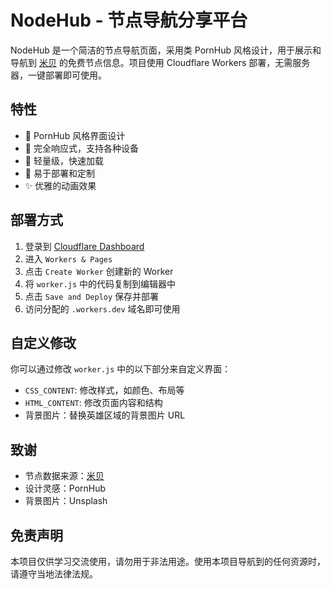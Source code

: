 # NodeHub - 节点导航分享平台

NodeHub 是一个简洁的节点导航页面，采用类 PornHub 风格设计，用于展示和导航到 [米贝](https://www.mibei77.com/) 的免费节点信息。项目使用 Cloudflare Workers 部署，无需服务器，一键部署即可使用。

## 特性

- 🎨 PornHub 风格界面设计
- 📱 完全响应式，支持各种设备
- 🚀 轻量级，快速加载
- 🔧 易于部署和定制
- ✨ 优雅的动画效果

## 部署方式

1. 登录到 [Cloudflare Dashboard](https://dash.cloudflare.com/)
2. 进入 `Workers & Pages`
3. 点击 `Create Worker` 创建新的 Worker
4. 将 `worker.js` 中的代码复制到编辑器中
5. 点击 `Save and Deploy` 保存并部署
6. 访问分配的 `.workers.dev` 域名即可使用

## 自定义修改

你可以通过修改 `worker.js` 中的以下部分来自定义界面：

- `CSS_CONTENT`: 修改样式，如颜色、布局等
- `HTML_CONTENT`: 修改页面内容和结构
- 背景图片：替换英雄区域的背景图片 URL

## 致谢

- 节点数据来源：[米贝](https://www.mibei77.com/)
- 设计灵感：PornHub
- 背景图片：Unsplash

## 免责声明

本项目仅供学习交流使用，请勿用于非法用途。使用本项目导航到的任何资源时，请遵守当地法律法规。